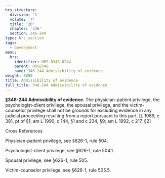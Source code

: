 ```yaml
---
hrs_structure:
  division: '1'
  volume: '7'
  title: '20'
  chapter: '346'
  section: 346-244
type: hrs_section
tags:
  - Government
menu:
  hrs:
    identifier: HRS_0346-0244
    parent: HRS0346
    name: 346-244 Admissibility of evidence
weight: 8890
title: Admissibility of evidence
full_title: 346-244 Admissibility of evidence
---
```

**§346-244 Admissibility of evidence.** The physician-patient privilege, the psychologist-client privilege, the spousal privilege, and the victim-counselor privilege shall not be grounds for excluding evidence in any judicial proceeding resulting from a report pursuant to this part. [L 1989, c 381, pt of §1; am L 1990, c 144, §1 and c 234, §9; am L 1992, c 217, §2]

Cross References

Physician-patient privilege, see §626-1, rule 504.

Psychologist-client privilege, see §626-1, rule 504.1.

Spousal privilege, see §626-1, rule 505.

Victim-counselor privilege, see §626-1, rule 505.5.